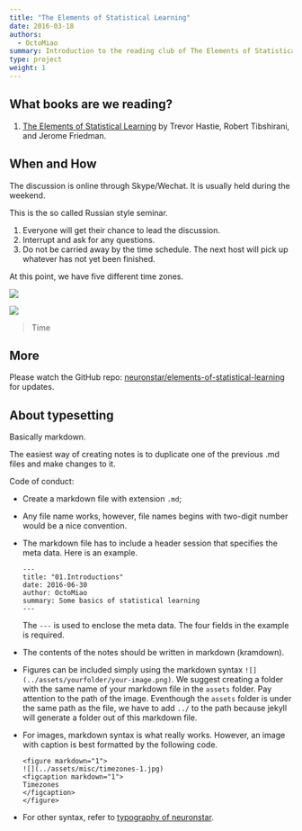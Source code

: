 ```yaml
---
title: "The Elements of Statistical Learning"
date: 2016-03-18
authors:
  - OctoMiao
summary: Introduction to the reading club of The Elements of Statistical Learning, schedule, and notice
type: project
weight: 1
---
```



## What books are we reading?

1. [The Elements of Statistical Learning](https://statweb.stanford.edu/~tibs/ElemStatLearn/printings/ESLII_print10.pdf) by Trevor Hastie, Robert Tibshirani, and Jerome Friedman.


## When and How

The discussion is online through Skype/Wechat. It is usually held during the weekend.

This is the so called Russian style seminar.

1. Everyone will get their chance to lead the discussion.
2. Interrupt and ask for any questions.
3. Do not be carried away by the time schedule. The next host will pick up whatever has not yet been finished.

At this point, we have five different time zones.


![](../assets/misc/timezones-1.jpg)

![](../assets/misc/timezones-2.jpg)
> Time



## More

Please watch the GitHub repo: [neuronstar/elements-of-statistical-learning](https://github.com/neuronstar/elements-of-statistical-learning) for updates.


## About typesetting

Basically markdown.

The easiest way of creating notes is to duplicate one of the previous .md files and make changes to it.

Code of conduct:

* Create a markdown file with extension `.md`;
* Any file name works, however, file names begins with two-digit number would be a nice convention.
* The markdown file has to include a header session that specifies the meta data. Here is an example.

   ```
   ---
   title: "01.Introductions"
   date: 2016-06-30
   author: OctoMiao
   summary: Some basics of statistical learning
   ---
   ```

   The `---` is used to enclose the meta data. The four fields in the example is required.
* The contents of the notes should be written in markdown (kramdown).
* Figures can be included simply using the markdown syntax `![](../assets/yourfolder/your-image.png)`. We suggest creating a folder with the same name of your markdown file in the `assets` folder. Pay attention to the path of the image. Eventhough the `assets` folder is under the same path as the file, we have to add `../` to the path because jekyll will generate a folder out of this markdown file.
* For images, markdown syntax is what really works. However, an image with caption is best formatted by the following code.
   ```
   <figure markdown="1">
   ![](../assets/misc/timezones-1.jpg)
   <figcaption markdown="1">
   Timezones
   </figcaption>
   </figure>
   ```
* For other syntax, refer to [typography of neuronstar](http://neuronstar.cc/typography/).
